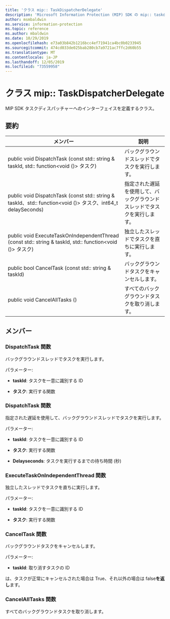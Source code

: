 ```yaml
---
title: 'クラス mip:: TaskDispatcherDelegate'
description: 'Microsoft Information Protection (MIP) SDK の mip:: taskdispatcherdelegate クラスについて説明します。'
author: msmbaldwin
ms.service: information-protection
ms.topic: reference
ms.author: mbaldwin
ms.date: 10/29/2019
ms.openlocfilehash: e73a03b842b1216bcc4ef71941ca4bc0b0233945
ms.sourcegitcommit: 474cd033de025bab280cb7a9721ac7ffc2d60b55
ms.translationtype: MT
ms.contentlocale: ja-JP
ms.lasthandoff: 12/05/2019
ms.locfileid: "73559958"
---
```

# <a name="class-miptaskdispatcherdelegate"></a>クラス mip:: TaskDispatcherDelegate 
MIP SDK タスクディスパッチャーへのインターフェイスを定義するクラス。
  
## <a name="summary"></a>要約
 メンバー                        | 説明                                
--------------------------------|---------------------------------------------
public void DispatchTask (const std:: string & taskId, std:: function\<void ()\> タスク)  |  バックグラウンドスレッドでタスクを実行します。
public void DispatchTask (const std:: string & taskId、std:: function\<void ()\> タスク、int64_t delaySeconds)  |  指定された遅延を使用して、バックグラウンドスレッドでタスクを実行します。
public void ExecuteTaskOnIndependentThread (const std:: string & taskId, std:: function\<void ()\> タスク)  |  独立したスレッドでタスクを直ちに実行します。
public bool CancelTask (const std:: string & taskId)  |  バックグラウンドタスクをキャンセルします。
public void CancelAllTasks ()  |  すべてのバックグラウンドタスクを取り消します。
  
## <a name="members"></a>メンバー
  
### <a name="dispatchtask-function"></a>DispatchTask 関数
バックグラウンドスレッドでタスクを実行します。

パラメーター:  
* **taskId**: タスクを一意に識別する ID 


* **タスク**: 実行する関数


  
### <a name="dispatchtask-function"></a>DispatchTask 関数
指定された遅延を使用して、バックグラウンドスレッドでタスクを実行します。

パラメーター:  
* **taskId**: タスクを一意に識別する ID 


* **タスク**: 実行する関数 


* **Delayseconds**: タスクを実行するまでの待ち時間 (秒)


  
### <a name="executetaskonindependentthread-function"></a>ExecuteTaskOnIndependentThread 関数
独立したスレッドでタスクを直ちに実行します。

パラメーター:  
* **taskId**: タスクを一意に識別する ID 


* **タスク**: 実行する関数


  
### <a name="canceltask-function"></a>CancelTask 関数
バックグラウンドタスクをキャンセルします。

パラメーター:  
* **taskId**: 取り消すタスクの ID



  
は、タスクが正常にキャンセルされた場合は True、それ以外の場合は false**を返し**ます。
  
### <a name="cancelalltasks-function"></a>CancelAllTasks 関数
すべてのバックグラウンドタスクを取り消します。